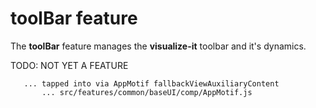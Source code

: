 # toolBar feature

The **toolBar** feature manages the **visualize-it** toolbar and it's dynamics.

TODO: NOT YET A FEATURE

       ... tapped into via AppMotif fallbackViewAuxiliaryContent
           ... src/features/common/baseUI/comp/AppMotif.js
